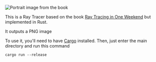 ![Portrait image from the book](imgs/book_1_portrait_render.png)

This is a Ray Tracer based on the book [Ray Tracing in One Weekend](https://raytracing.github.io/books/RayTracingInOneWeekend.html) but implemented in Rust.

It outputs a PNG image

To use it, you'll need to have [Cargo](https://doc.rust-lang.org/cargo/getting-started/installation.html) installed. Then, just enter the main directory and run this command
```
cargo run --release
```
